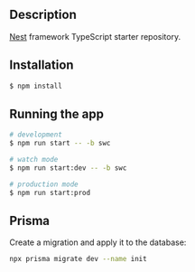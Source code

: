 ## Description

[Nest](https://github.com/nestjs/nest) framework TypeScript starter repository.

## Installation

```bash
$ npm install
```

## Running the app

```bash
# development
$ npm run start -- -b swc

# watch mode
$ npm run start:dev -- -b swc

# production mode
$ npm run start:prod
```


## Prisma

Create a migration and apply it to the database:

```bash
npx prisma migrate dev --name init
```

